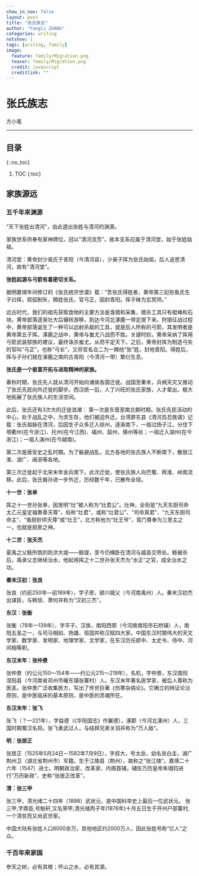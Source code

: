 ```yaml
---
show_in_nav: false
layout: post
title: "张氏族志"
author: "Fangli ZHANG"
categories: writing
notshow: 1
tags: [writing, family]
image:
  feature: family/Migration.png
  teaser: family/Migration.png
  credit: javascript
  creditlink: ""
---
```




# 张氏族志

方小笔

------

## 目录
{:.no_toc}
1. TOC
{:toc}

## 家族源远
### 五千年来渊源

“天下张姓出清河”，由此道出张姓与清河的渊源。

家族世系供奉有家神牌位，冠以“清河流芳”，故本支系应属于清河堂，始于张姓始祖。

清河堂：黄帝封少昊氏于青阳（今清河县），少昊子挥为张氏始祖，后人追思清河，故有“清河堂”。

**张姓起源与弓箭有着密切关系。**

据明嘉靖年间修订的《张氏统宗世谱》载：“吾张氏得姓者，黄帝第三妃彤鱼氏生子曰挥，观弧制矢，赐姓张氏，官弓正，因封青阳。挥子昧为玄冥师。”

远古时代，我们的祖先获取食物的主要方法是渔猎和采集，猎杀工具只有棍棒和石块。黄帝部落逐渐壮大后辗转游移，到达今河北涿鹿一带定居下来。狩猎征战过程中，黄帝部落诞生了一种可以远射杀敌的工具，就是后人所称的弓箭，其发明者是黄帝第五子挥。涿鹿之战中，黄帝与蚩尤八战而不胜。关键时刻，黄帝采纳了挥用弓箭武装部族的建议，最终诛杀蚩尤，从而平定天下。之后，黄帝封挥为制造弓矢的官叫“弓正”，也称“弓长”，又将官名合二为一赐他“张”姓，封地青阳。得姓后，挥与子孙们就在涿鹿之南的古青阳（今清河一带）繁衍生息。


**张氏是一个极富开拓与进取精神的家族。**

春秋时期，张氏先人就从清河开始向诸侯各国迁徙。战国至秦末，兵祸天灾又推动了张氏先民向外迁徙的脚步。西汉统一后，人丁兴旺的张氏家族，人才辈出，极大地拓展了张氏族人的生活空间。

此后，张氏还有3次大的迁徙浪潮：
第一次是东晋至南北朝时期。张氏先民活动的中心，处于战乱之中，为求生存，他们被迫外迁。台湾屏东县《清河百忍族谱》记载：张氏祖脉在清河，后因生子众多迁入徐州，逐渐南下，一祖过扬子江，分住下塔衢州(在今浙江)、托州(在今江西)、福州、韶州、赣州等处；一祖迁入湖州(在今浙江)；一祖入演州(在今越南)。

第二次是唐安史之乱时期。为了躲避战乱，北方各地的张氏族人不断南下，散居江淮、湖广、闽浙等各地。

第三次迁徙起于北宋末年金兵南下。此次迁徙，使张氏族人向巴蜀、两淮、岭南流移。此后，张氏裔孙进一步外迁，历经数千年，已散布全球。

**十一世：张单**

挥之十一世孙张单，因发明“灶”被人称为“灶君公”。灶神，全衔是“九天东厨司命太乙元皇定福奏善天尊”，俗称“灶君”，或称“灶君公”、“司命真君”、“九天东厨司命主”、“香厨妙供天尊”或“灶王”，北方称他为“灶王爷”，鸾门尊奉为三恩主之一，也就是厨房之神。

**十二世：张天杰**

夏禹之父鲧所筑的防洪大堤——鲧堤，至今仍横卧在清河与威县交界处。鲧被杀后，禹承父志继续治水，他起用挥之十二世孙张天杰为“水正”之官，成全治水之功。

**秦末汉初：张良**

张良（约前250年—前189年），字子房，颍川城父（今河南禹州）人。秦末汉初杰出谋臣，与韩信、萧何并称为“汉初三杰”。

**东汉：张衡**

张衡（78年—139年），字平子。汉族，南阳西鄂（今河南南阳市石桥镇）人，南阳五圣之一，与司马相如、扬雄、班固并称汉赋四大家。中国东汉时期伟大的天文学家、数学家、发明家、地理学家、文学家，在东汉历任郎中、太史令、侍中、河间相等职。

**东汉末年：张仲景**

张仲景（约公元150～154年——约公元215～219年），名机，字仲景，东汉南阳涅阳县（今河南省邓州市穰东镇张寨村）人。东汉末年著名医学家，被后人尊称为医圣。张仲景广泛收集医方，写出了传世巨著《伤寒杂病论》。它确立的辨证论治原则，是中医临床的基本原则，是中医的灵魂所在。

**东汉末年：张飞**

张飞（？—221年），字益德（《华阳国志》作翼德），涿郡（今河北涿州）人，三国时期蜀汉名将。张飞勇武过人，与结拜兄弟关羽并称为“万人敌”。

**明：张居正**

张居正（1525年5月24日－1582年7月9日），字叔大，号太岳，幼名张白圭，湖广荆州卫（湖北省荆州市）军籍。生于江陵县（荆州），故称之“张江陵”。嘉靖二十六年（1547）进士。明朝政治家、改革家、内阁首辅，辅佐万历皇帝朱翊钧进行“万历新政”，史称“张居正改革”。

**清：张三甲**

张三甲，清光绪二十四年（1898）武状元，是中国科举史上最后一位武状元。
张三甲,字鼎臣,号魁轩,又名荣甲,清光绪丙子年(1876年)十月五日生于开州户部寨村,一个清贫而又尚武世家。

中国大陆有张姓人口8000余万，其他地区约2000万人，因此张姓号称“亿人”之众。

### 千百年来家国

参天之树，必有其根；怀山之水，必有其源。

<html>
    <head>
    <style>
        #chartdiv {
            width: 100%;
            height: 480px;
        }
        .map-marker {
            margin-left: -5px;
            margin-top: -5px;
        }
        .map-marker.map-clickable {
            cursor: pointer;
        }
        .pulse {
            width: 0px;
            height: 0px;
            border: 0px solid #f7f14c;
            -webkit-border-radius: 30px;
            -moz-border-radius: 30px;
            border-radius: 30px;
            background-color: #716f42;
            z-index: 10;
            position: absolute;
      }
      .map-marker .dot {
            border: 10px solid #FFFFFF;
            background: transparent;
            -webkit-border-radius: 100px;
            -moz-border-radius: 100px;
            border-radius: 100px;
            height: 40px;
            width: 40px;
            -webkit-animation: pulse 0.5s ease-out;
            -moz-animation: pulse 1s ease-out;
            animation: pulse 1.5s ease-out;
            -webkit-animation-iteration-count: infinite;
            -moz-animation-iteration-count: infinite;
            animation-iteration-count: infinite;
            position: absolute;
            top: -25px;
            left: -25px;
            z-index: 1;
            opacity: 0;
    }
    @-moz-keyframes pulse {
           0% {
              -moz-transform: scale(0);
              opacity: 0.0;
           }
           25% {
              -moz-transform: scale(0);
              opacity: 0.1;
           }
           50% {
              -moz-transform: scale(0.1);
              opacity: 0.3;
           }
           75% {
              -moz-transform: scale(0.5);
              opacity: 0.5;
           }
           100% {
              -moz-transform: scale(1);
              opacity: 0.0;
           }
    }
    @-webkit-keyframes "pulse" {
           0% {
              -webkit-transform: scale(0);
              opacity: 0.0;
           }
           25% {
              -webkit-transform: scale(0);
              opacity: 0.1;
           }
           50% {
              -webkit-transform: scale(0.1);
              opacity: 0.3;
           }
           75% {
              -webkit-transform: scale(0.5);
              opacity: 0.5;
           }
           100% {
              -webkit-transform: scale(1);
              opacity: 0.0;
           }
       }
    </style>
    </head>
    <body>
    <script src="https://www.amcharts.com/lib/3/ammap.js"></script>
    <script src="https://www.amcharts.com/lib/3/maps/js/worldLow.js"></script>
    <script src="https://www.amcharts.com/lib/3/themes/light.js"></script>
    <script>
    var targetSVG = "M9,0C4.029,0,0,4.029,0,9s4.029,9,9,9s9-4.029,9-9S13.971,0,9,0z M9,15.93 c-3.83,0-6.93-3.1-6.93-6.93S5.17,2.07,9,2.07s6.93,3.1,6.93,6.93S12.83,15.93,9,15.93 M12.5,9c0,1.933-1.567,3.5-3.5,3.5S5.5,10.933,5.5,9S7.067,5.5,9,5.5 S12.5,7.067,12.5,9z";

    <!-- var targetSVG = "{{site.baseurl}}/assets/svg/taxi.svg"; -->

    var map = AmCharts.makeChart( "chartdiv", {
        "type": "map",
        "theme": "light",
        "dragMap": true,
        "projection": "miller",
        "mouseWheelZoomEnabled": true,
        "showBalloonOnSelectedObject": true,
        "backgroundAlpha": 1,
        "backgroundColor": "#000",

        "dataProvider": {
            "mapURL": "/assets/map/chinaHigh.svg",

            "zoomLevel": 1,
            "zoomLatitude": 36.7,
            "zoomLongitude": 104.2,

            "lines": [
            { "arc": -0.85, "latitudes": [ 40.48, 28.68 ], "longitudes": [ 114.53, 115.90 ], "title": "两晋唐宋之间，战乱频仍，张世先祖被迫南迁。"},
            { "arc": -0.85, "latitudes": [ 28.68, 31.02 ], "longitudes": [ 115.90, 112.12 ], "title": "大明建文二年（1400年），文軏、文昌二公，自江西承宣布政使司南昌府南昌县棋盘乡隔豆腐街清水河，溯江而上入楚地，侨居荆门府。"},
            { "arc": 0.85, "latitudes": [ 31.02, 29.97 ], "longitudes": [ 112.12, 112.64 ], "title": "文軏、文昌二公辗转荆州府江陵县西城清水门抚塔坊未久，一同迁往江监两县交界处、丰洛河多渡湾南岸高埠之地而居。"},
            { "arc": -0.6, "latitudes": [ 29.97, 30.00 ], "longitudes": [ 112.64, 112.66 ], "title": "咸丰二年（1852年），翼王石达开火烧荆江，劫掠粮草，张套大火三月，我世佐先祖移居张家台，两百年间，已然八世。"}
            ],

            "images": [
            {"type": "circle", "title": "<b>清河古青阳</b><br/>张挥始祖", "latitude": 40.48, "longitude": 114.53, "color": "#FFFF00", "scale": 0.8},
            {"type": "circle", "title": "<b>江西南昌府</b><br/>衣冠南渡", "latitude": 28.68, "longitude": 115.90, "color": "#00FF00", "scale": 0.5},
            {"type": "circle", "title": "<b>湖北荆门府</b><br/>溯江而上", "latitude": 31.02, "longitude": 112.12, "color": "#00FF00", "scale": 0.5},
            {"type": "circle", "title": "<b>江陵抚塔坊</b><br/>定居江监", "latitude": 29.97, "longitude": 112.64, "color": "#00FF00", "scale": 0.5},
            {"type": "circle", "title": "<b>新观张家台</b><br/>世佐迁居", "latitude": 30.00, "longitude": 112.66, "color": "#FFCC00", "scale": 1.0}
            ]
        },

            "areasSettings": {
                "color": "#FFCC00",
                "outlineThickness": 0.3,
                "unlistedAreasColor": "#FFFFFF",
                "unlistedAreasAlpha": 0.6
            },

            "imagesSettings": {
              "color": "#00FF00",
              "rollOverColor": "#FFFF00",
              "selectedColor": "#000000"
            },

            "linesSettings": {
              "arc": -0.75,
              "arrow": "middle",
              "color": "#FFFF00",
              "alpha": 1,
              "arrowAlpha": 1,
              "arrowSize": 3,
              "thickness": 1
            },

            "balloon": {
                "drop": false,
                "fixedPosition": false
            },

            "zoomControl": {
              "homeButtonEnabled": false,
              "zoomControlEnabled": false,
              "buttonSize": 10,
              "gridHeight": 0,
              "draggerAlpha": 0,
              "gridAlpha": 0
            },

            "backgroundZoomsToTop": true,
            "linesAboveImages": false,

           "export": {
             "enabled": false
           }
    } );

    map.addListener( "positionChanged", updateCustomMarkers );

    function updateCustomMarkers( event ) {
      var map = event.chart;

      for ( var x in map.dataProvider.images ) {
        var image = map.dataProvider.images[ x ];
        if (x == 4) {
          if ( 'undefined' == typeof image.externalElement )
          image.externalElement = createCustomMarker( image );
          var xy = map.coordinatesToStageXY( image.longitude, image.latitude );
          image.externalElement.style.top = xy.y + 'px';
          image.externalElement.style.left = xy.x + 'px';
        }
      }
    }

    function createCustomMarker( image ) {
      var holder = document.createElement( 'div' );
      holder.className = 'map-marker';
      holder.title = image.title;
      holder.style.position = 'absolute';

      if ( undefined != image.url ) {
        holder.onclick = function() {
          window.location.href = image.url;
        };
        holder.className += ' map-clickable';
      }

      var dot = document.createElement( 'div' );
      dot.className = 'dot';
      holder.appendChild( dot );

      var pulse = document.createElement( 'div' );
      pulse.className = 'pulse';
      holder.appendChild( pulse );

      image.chart.chartDiv.appendChild( holder );

      return holder;
    }

    </script>
    </body>
    <div id="chartdiv"></div>
</html>


## 新观张氏

### 百十年来家世
{% mermaid %}
graph TD
    B["fa:fa-twitter for peace"]
    B-->C[fa:fa-ban forbidden]
    B-->D(fa:fa-spinner);
    B-->E(A fa:fa-camera-retro perhaps?);
{% endmermaid %}

[![](https://mermaid.ink/img/eyJjb2RlIjoiZ3JhcGggVERcbkFbQ2hyaXN0bWFzXSAtLT58R2V0IG1vbmV5fCBCKEdvIHNob3BwaW5nKVxuQiAtLT4gQ3tMZXQgbWUgdGhpbmt9XG5DIC0tPnxPbmV8IERbTGFwdG9wXVxuQyAtLT58VHdvfCBFW2lQaG9uZV1cbkMgLS0-fFRocmVlfCBGW2ZhOmZhLWNhciBDYXJdXG4iLCJtZXJtYWlkIjp7InRoZW1lIjoiZGVmYXVsdCJ9fQ)](https://mermaid-js.github.io/mermaid-live-editor/#/edit/eyJjb2RlIjoiZ3JhcGggVERcbkFbQ2hyaXN0bWFzXSAtLT58R2V0IG1vbmV5fCBCKEdvIHNob3BwaW5nKVxuQiAtLT4gQ3tMZXQgbWUgdGhpbmt9XG5DIC0tPnxPbmV8IERbTGFwdG9wXVxuQyAtLT58VHdvfCBFW2lQaG9uZV1cbkMgLS0-fFRocmVlfCBGW2ZhOmZhLWNhciBDYXJdXG4iLCJtZXJtYWlkIjp7InRoZW1lIjoiZGVmYXVsdCJ9fQ)

[![](https://mermaid.ink/img/eyJjb2RlIjoiZ3JhcGggVERcblx0QVvlvKDkuJbkvZBdIC0tPnwxODMwcyAtIDE4OTBzfCBCW-W8oOaYjOW-t11cblx0QiAtLT4gQ3tMZXQgbWUgdGhpbmt9XG5cdEMgLS0-fE9uZXwgRFtMYXB0b3BdXG5cdEMgLS0-fFR3b3wgRVtpUGhvbmVdXG5cdEMgLS0-fFRocmVlfCBGW2ZhOmZhLWNhciBDYXJdXG5cdFx0XHRcdFx0IiwibWVybWFpZCI6eyJ0aGVtZSI6ImRlZmF1bHQifSwidXBkYXRlRWRpdG9yIjpmYWxzZX0)](https://mermaid-js.github.io/mermaid-live-editor/#/edit/eyJjb2RlIjoiZ3JhcGggVERcblx0QVvlvKDkuJbkvZBdIC0tPnwxODMwcyAtIDE4OTBzfCBCW-W8oOaYjOW-t11cblx0QiAtLT4gQ3tMZXQgbWUgdGhpbmt9XG5cdEMgLS0-fE9uZXwgRFtMYXB0b3BdXG5cdEMgLS0-fFR3b3wgRVtpUGhvbmVdXG5cdEMgLS0-fFRocmVlfCBGW2ZhOmZhLWNhciBDYXJdXG5cdFx0XHRcdFx0IiwibWVybWFpZCI6eyJ0aGVtZSI6ImRlZmF1bHQifSwidXBkYXRlRWRpdG9yIjpmYWxzZX0)
